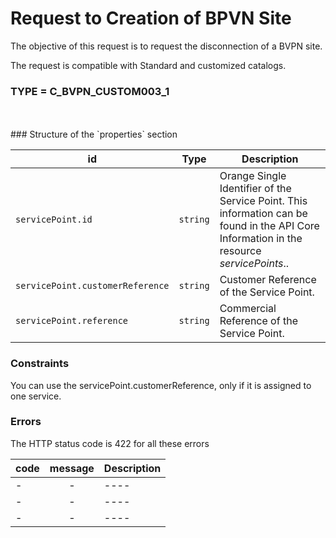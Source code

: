 

# Request to Creation of BPVN Site

The objective of this request is to request the disconnection of a BVPN site.

The request is compatible with Standard and customized catalogs.

### TYPE = C_BVPN_CUSTOM003_1

<br>
<br>
###  Structure of the `properties` section
<br>


| id         | Type     | Description |
|--------------|:-----------:|------------|
| `servicePoint.id`| `string`     | Orange Single Identifier of the Service Point. This information can be found in the API Core Information in the resource _servicePoints_..       |
| `servicePoint.customerReference`      |  `string`  | Customer Reference of the Service Point.       |
| `servicePoint.reference`      |  `string`  | Commercial Reference of the Service Point.       |
 
###  Constraints

You can use the servicePoint.customerReference, only if it is assigned to one service. 


###  Errors

The HTTP status code is 422 for all these errors

| code         | message     | Description |
|--------------|:-----------:|------------|
| -| -    | ----  |
| -| -    | ----  |
| -| -    | ----  |